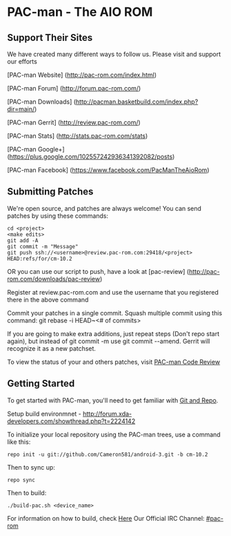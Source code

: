 PAC-man - The AIO ROM
=====================

Support Their Sites
------------------------
We have created many different ways to follow us. Please visit and support our efforts

[PAC-man Website] (http://pac-rom.com/index.html)

[PAC-man Forum] (http://forum.pac-rom.com/)

[PAC-man Downloads] (http://pacman.basketbuild.com/index.php?dir=main/)

[PAC-man Gerrit] (http://review.pac-rom.com/)

[PAC-man Stats] (http://stats.pac-rom.com/stats)

[PAC-man Google+] (https://plus.google.com/102557242936341392082/posts)

[PAC-man Facebook] (https://www.facebook.com/PacManTheAioRom)


Submitting Patches
------------------
We're open source, and patches are always welcome!
You can send patches by using these commands:

    cd <project>
    <make edits>
    git add -A
    git commit -m "Message"
    git push ssh://<username>@review.pac-rom.com:29418/<project> HEAD:refs/for/cm-10.2


OR you can use our script to push, have a look at [pac-review] (http://pac-rom.com/downloads/pac-review)

Register at review.pac-rom.com and use the username that you registered there in the above command

Commit your patches in a single commit. Squash multiple commit using this command: git rebase -i HEAD~<# of commits>

If you are going to make extra additions, just repeat steps (Don't repo start again), but instead of git commit -m
use git commit --amend. Gerrit will recognize it as a new patchset.

To view the status of your and others patches, visit [PAC-man Code Review](http://review.pac-rom.com/)


Getting Started
---------------

To get started with PAC-man, you'll need to get
familiar with [Git and Repo](http://source.android.com/download/using-repo).

Setup build environmnet - http://forum.xda-developers.com/showthread.php?t=2224142

To initialize your local repository using the PAC-man trees, use a command like this:

    repo init -u git://github.com/Cameron581/android-3.git -b cm-10.2

Then to sync up:

    repo sync

Then to build:

    ./build-pac.sh <device_name>

For information on how to build, check [Here](http://forum.xda-developers.com/showthread.php?t=2060017)
Our Official IRC Channel: [#pac-rom](http://webchat.freenode.net/?channels=pac-rom)
